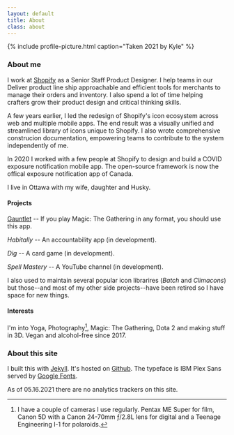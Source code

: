 ```yaml
---
layout: default
title: About
class: about
---
```


{% include profile-picture.html caption="Taken 2021 by Kyle" %}

### About me

I work at [Shopify](https://www.shopify.com/) as a Senior Staff Product Designer. I help teams in our Deliver product line ship approachable and efficient tools for merchants to manage their orders and inventory. I also spend a lot of time helping crafters grow their product design and critical thinking skills.

A few years earlier, I led the redesign of Shopify's icon ecosystem across web and multiple mobile apps. The end result was a visually unified and streamlined library of icons unique to Shopify. I also wrote comprehensive construcion documentation, empowering teams to contribute to the system independently of me.

In 2020 I worked with a few people at Shopify to design and build a COVID exposure notification mobile app. The open-source framework is now the offical exposure notification app of Canada.

I live in Ottawa with my wife, daughter and Husky.

#### Projects

[Gauntlet](https://gauntletapp.com/) -- If you play Magic: The Gathering in any format, you should use this app.

_Habitally_ -- An accountability app (in development).

_Dig_ -- A card game (in development).

_Spell Mastery_ -- A YouTube channel (in development).

I also used to maintain several popular icon librarires (_Batch_ and _Climacons_) but those--and most of my other side projects--have been retired so I have space for new things.

#### Interests

I'm into Yoga, Photography[^1], Magic: The Gathering, Dota 2 and making stuff in 3D. Vegan and alcohol-free since 2017.

### About this site

I built this with [Jekyll](https://jekyllrb.com/). It's hosted on [Github](https://github.com/). The typeface is IBM Plex Sans served by [Google Fonts](https://fonts.google.com/specimen/IBM+Plex+Sans).

As of 05.16.2021 there are no analytics trackers on this site.

[^1]: I have a couple of cameras I use regularly. Pentax ME Super for film, Canon 5D with a Canon 24-70mm ƒ/2.8L lens for digital and a Teenage Engineering I-1 for polaroids.
